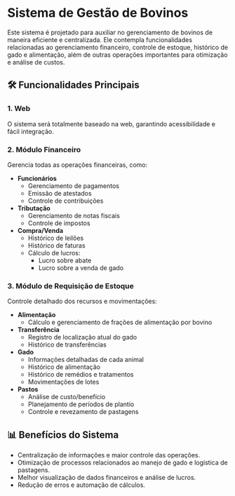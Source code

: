 # Sistema de Gestão de Bovinos

Este sistema é projetado para auxiliar no gerenciamento de bovinos de maneira eficiente e centralizada. Ele contempla funcionalidades relacionadas ao gerenciamento financeiro, controle de estoque, histórico de gado e alimentação, além de outras operações importantes para otimização e análise de custos.

## 🛠 Funcionalidades Principais

### 1. **Web**
O sistema será totalmente baseado na web, garantindo acessibilidade e fácil integração.

### 2. **Módulo Financeiro**
Gerencia todas as operações financeiras, como:
- **Funcionários**
  - Gerenciamento de pagamentos
  - Emissão de atestados
  - Controle de contribuições
- **Tributação**
  - Gerenciamento de notas fiscais
  - Controle de impostos
- **Compra/Venda**
  - Histórico de leilões
  - Histórico de faturas
  - Cálculo de lucros:
    - Lucro sobre abate
    - Lucro sobre a venda de gado

### 3. **Módulo de Requisição de Estoque**
Controle detalhado dos recursos e movimentações:
- **Alimentação**
  - Cálculo e gerenciamento de frações de alimentação por bovino
- **Transferência**
  - Registro de localização atual do gado
  - Histórico de transferências
- **Gado**
  - Informações detalhadas de cada animal
  - Histórico de alimentação
  - Histórico de remédios e tratamentos
  - Movimentações de lotes
- **Pastos**
  - Análise de custo/benefício
  - Planejamento de períodos de plantio
  - Controle e revezamento de pastagens

## 📊 Benefícios do Sistema

- Centralização de informações e maior controle das operações.
- Otimização de processos relacionados ao manejo de gado e logística de pastagens.
- Melhor visualização de dados financeiros e análise de lucros.
- Redução de erros e automação de cálculos.


